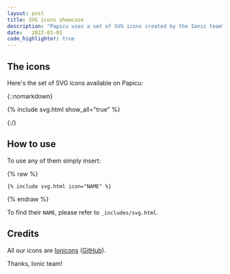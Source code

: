 ```yaml
---
layout: post
title: SVG icons showcase
description: "Papicu uses a set of SVG icons created by the Ionic team"
date:	2022-03-01
code_highlighter: true
---
```


## The icons

Here's the set of SVG icons available on Papicu:

{::nomarkdown}
<p class="padded">
  {% include svg.html show_all="true" %}
</p>
{:/}

## How to use

To use any of them simply insert:

{% raw  %}
```liquid
{% include svg.html icon="NAME" %}
```
{% endraw  %}

To find their `NAME`, please refer to `_includes/svg.html`.

## Credits

All our icons are [Ionicons](https://ionic.io/ionicons) ([GitHub](https://github.com/ionic-team/ionicons)). 

Thanks, Ionic team!